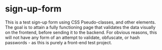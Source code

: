 # sign-up-form
This is a test sign-up form using CSS Pseudo-classes, and other elements. The goal is to attain a fully functioning page that validates the data visually on the frontend, before sending it to the backend.
For obvious reasons, this will not have any form of an attempt to validate, obfuscate, or hash passwords - as this is purely a front-end test project.
